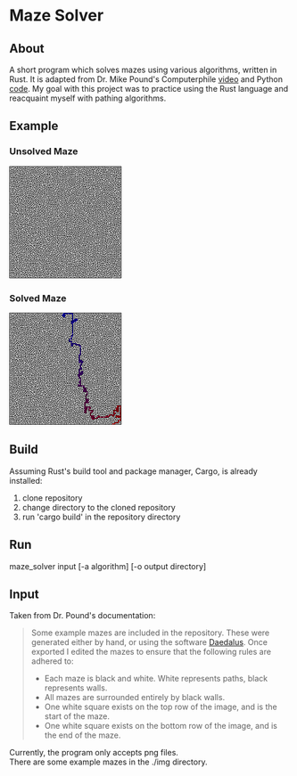 # Maze Solver

## About

A short program which solves mazes using various algorithms, written
in Rust. It is adapted from Dr. Mike Pound's Computerphile
[video](https://www.youtube.com/watch?v=rop0W4QDOUI)
and Python [code](https://github.com/mikepound/mazesolving).
My goal with this project was to practice using the Rust language and
reacquaint myself with pathing algorithms.

## Example

### Unsolved Maze

![unsolved maze](./braid200.png)

### Solved Maze

![solved maze](./braid200-bfs.png)

## Build

Assuming Rust's build tool and package manager, Cargo, is already
installed:

1. clone repository
2. change directory to the cloned repository
3. run 'cargo build' in the repository directory

## Run

maze_solver input \[-a algorithm\] \[-o output directory\]

## Input

Taken from Dr. Pound's documentation:

> Some example mazes are included in the repository. These were generated
> either by hand, or using the software
> [Daedalus](http://www.astrolog.org/labyrnth/daedalus.htm). Once
> exported I edited the mazes to ensure that the following rules are
> adhered to:
>
> - Each maze is black and white. White represents paths, black represents
>   walls.
> - All mazes are surrounded entirely by black walls.
> - One white square exists on the top row of the image, and is the start
>   of the maze.
> - One white square exists on the bottom row of the image, and is the end
>   of the maze.

Currently, the program only accepts png files.  
There are some example mazes in the ./img directory.
